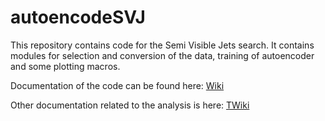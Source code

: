 # autoencodeSVJ

This repository contains code for the Semi Visible Jets search. It contains modules for selection and conversion of the data, training of autoencoder and some plotting macros.

Documentation of the code can be found here: [Wiki](https://github.com/jniedzie/autoencodeSVJ/wiki)

Other documentation related to the analysis is here: [TWiki](https://twiki.cern.ch/twiki/bin/viewauth/ETHZurichCMS/SemiVisibleJets)
